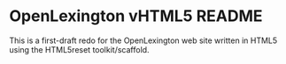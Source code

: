 # OpenLexington vHTML5 README

This is a first-draft redo for the OpenLexington web site written in HTML5 using the HTML5reset toolkit/scaffold.


